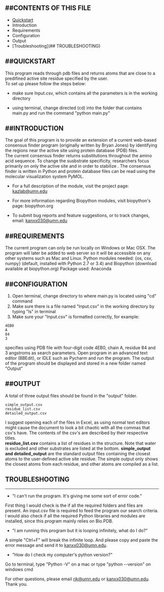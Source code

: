 ##CONTENTS OF THIS FILE
-----------------------------
 
 * [Quickstart](##QUICKSTART)
 * Introduction
 * Requirements 
 * Configuration
 * Output
 * [Troubleshooting](## TROUBLESHOOTING)

##QUICKSTART
----------------------------
This program reads through pdb files and returns atoms that are close to a
predifined active site residue specified by the user.  
To set up please follow the steps below:

* make sure Input.csv, which contains all the parameters is in the working directory

* using terminal, change directed (cd) into the folder that contains main.py and run the command "python main.py"
 
##INTRODUCTION
----------------------------
The goal of this program is to provide an extension of a current web-based consensus finder program (originally written by Bryan Jones) by identifying the regions near the active site using protein database (PDB) files.  
The current consensus finder returns substitutions throughout the amino acid sequence. To change the susbstrate specificity, researchers focus primarily on only the active site and in order to stabilize . 
The consensus finder is written in Python and protein database files can be read using the molecular visualization system PyMOL.

 * For a full description of the module, visit the project page:
	kazlab@umn.edu

 * For more information regarding Biopython modules, visit biopython's page:
	biopython.org

 * To submit bug reports and feature suggestions, or to track changes, email:
	kanxx030@umn.edu

##REQUIREMENTS
----------------------------
The current program can only be run locally on Windows or Mac OSX.  The program will later be added to web server so it will be accessible on any other systems such as Mac and Linux.
Python modules needed: {os, csv, numpy} (default, installed with Python 2.7 or 3.4) and Biopython (download available at biopython.org)
Package used: Anaconda

##CONFIGURATION
----------------------------
1.  Open terminal, change directory to where main.py is located using "cd" command 
2.  Make sure there is a file named "Input.csv" in the working directory by typing "ls" in terminal
3.  Make sure your "Input.csv" is formatted correctly, for example:

``` 
4EB0
A
84
3
```

specifies using PDB file with four-digit code 4EB0, chain A, residue 84 and 3 angstroms as search parameters.  Open program in an advanced text editor (BBEdit), or IDLE such as Pycharm and run the program.  The output of the program should be displayed and stored in a new folder named "Output"

##OUTPUT
----------------------------
A total of three output files should be found in the "output" folder.

```
simple_output.csv
residue_list.csv
detailed_output.csv
```

I suggest opening each of the files in Excel, as using normal text editors might cause the document to look a bit chaotic with all the commas that csv's have.  The contents of the csv's are described by their respective titles.  
**residue_list.csv** contains a list of residues in the structure.  Note that water is excluded and other substrates are listed at the bottom.
**simple_output and detailed_output** are the standard output files containing the closest atoms to the user-defined active site residue.  The simple output only shows the closest atoms from each residue, and other atoms are compiled as a list.  

## TROUBLESHOOTING
----------------------------
* "I can't run the program.  It's giving me some sort of error code."

First thing I would check is the if all the required folders and files are present.  An input.csv file is required to feed the program our search criteria.  I would also check if all the required Python libraries and modules are installed, since this program mainly relies on Bio.PDB.  

* "I am running this program but it is looping infinitely, what do I do?"

A simple "Ctrl+F" will break the infinite loop.  And please copy and paste the error message and send it to kanxx030@umn.edu.

* "How do I check my computer's python version?"

Go to terminal, type "Python -V" on a mac or type "python --version" on windows cmd

For other questions, please email rjk@umn.edu or kanxx030@umn.edu.  Thank you.  


